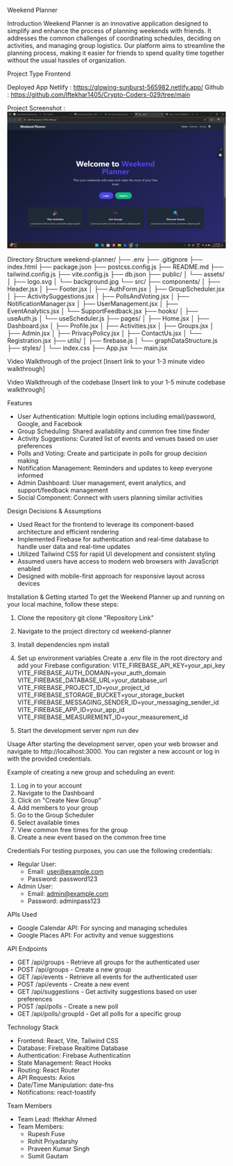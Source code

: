 Weekend Planner

Introduction
Weekend Planner is an innovative application designed to simplify and enhance the process of planning weekends with friends. It addresses the common challenges of coordinating schedules, deciding on activities, and managing group logistics. Our platform aims to streamline the planning process, making it easier for friends to spend quality time together without the usual hassles of organization.

Project Type
Frontend

Deployed App
Netlify : https://glowing-sunburst-565982.netlify.app/
Github : https://github.com/Iftekhar1405/Crypto-Coders-029/tree/main

Project Screenshot :![alt text](image.png)

Directory Structure
weekend-planner/
├── .env
├── .gitignore
├── index.html
├── package.json
├── postcss.config.js
├── README.md
├── tailwind.config.js
├── vite.config.js
├── db.json
├── public/
│ └── assets/
│ ├── logo.svg
│ └── background.jpg
└── src/
├── components/
│ ├── Header.jsx
│ ├── Footer.jsx
│ ├── AuthForm.jsx
│ ├── GroupScheduler.jsx
│ ├── ActivitySuggestions.jsx
│ ├── PollsAndVoting.jsx
│ ├── NotificationManager.jsx
│ ├── UserManagement.jsx
│ ├── EventAnalytics.jsx
│ └── SupportFeedback.jsx
├── hooks/
│ ├── useAuth.js
│ └── useScheduler.js
├── pages/
│ ├── Home.jsx
│ ├── Dashboard.jsx
│ ├── Profile.jsx
│ ├── Activities.jsx
│ ├── Groups.jsx
│ ├── Admin.jsx
│ ├── PrivacyPolicy.jsx
│ ├── ContactUs.jsx
│ └── Registration.jsx
├── utils/
│ ├── firebase.js
│ └── graphDataStructure.js
├── styles/
│ └── index.css
├── App.jsx
└── main.jsx

Video Walkthrough of the project
[Insert link to your 1-3 minute video walkthrough]

Video Walkthrough of the codebase
[Insert link to your 1-5 minute codebase walkthrough]

Features

- User Authentication: Multiple login options including email/password, Google, and Facebook
- Group Scheduling: Shared availability and common free time finder
- Activity Suggestions: Curated list of events and venues based on user preferences
- Polls and Voting: Create and participate in polls for group decision making
- Notification Management: Reminders and updates to keep everyone informed
- Admin Dashboard: User management, event analytics, and support/feedback management
- Social Component: Connect with users planning similar activities

Design Decisions & Assumptions

- Used React for the frontend to leverage its component-based architecture and efficient rendering
- Implemented Firebase for authentication and real-time database to handle user data and real-time updates
- Utilized Tailwind CSS for rapid UI development and consistent styling
- Assumed users have access to modern web browsers with JavaScript enabled
- Designed with mobile-first approach for responsive layout across devices

Installation & Getting started
To get the Weekend Planner up and running on your local machine, follow these steps:

1. Clone the repository
   git clone "Repository Link"

2. Navigate to the project directory
   cd weekend-planner

3. Install dependencies
   npm install

4. Set up environment variables
   Create a .env file in the root directory and add your Firebase configuration:
   VITE_FIREBASE_API_KEY=your_api_key
   VITE_FIREBASE_AUTH_DOMAIN=your_auth_domain
   VITE_FIREBASE_DATABASE_URL=your_database_url
   VITE_FIREBASE_PROJECT_ID=your_project_id
   VITE_FIREBASE_STORAGE_BUCKET=your_storage_bucket
   VITE_FIREBASE_MESSAGING_SENDER_ID=your_messaging_sender_id
   VITE_FIREBASE_APP_ID=your_app_id
   VITE_FIREBASE_MEASUREMENT_ID=your_measurement_id

5. Start the development server
   npm run dev

Usage
After starting the development server, open your web browser and navigate to http://localhost:3000. You can register a new account or log in with the provided credentials.

Example of creating a new group and scheduling an event:

1. Log in to your account
2. Navigate to the Dashboard
3. Click on "Create New Group"
4. Add members to your group
5. Go to the Group Scheduler
6. Select available times
7. View common free times for the group
8. Create a new event based on the common free time

Credentials
For testing purposes, you can use the following credentials:

- Regular User:
  - Email: user@example.com
  - Password: password123
- Admin User:
  - Email: admin@example.com
  - Password: adminpass123

APIs Used

- Google Calendar API: For syncing and managing schedules
- Google Places API: For activity and venue suggestions

API Endpoints

- GET /api/groups - Retrieve all groups for the authenticated user
- POST /api/groups - Create a new group
- GET /api/events - Retrieve all events for the authenticated user
- POST /api/events - Create a new event
- GET /api/suggestions - Get activity suggestions based on user preferences
- POST /api/polls - Create a new poll
- GET /api/polls/:groupId - Get all polls for a specific group

Technology Stack

- Frontend: React, Vite, Tailwind CSS
- Database: Firebase Realtime Database
- Authentication: Firebase Authentication
- State Management: React Hooks
- Routing: React Router
- API Requests: Axios
- Date/Time Manipulation: date-fns
- Notifications: react-toastify

Team Members

- Team Lead: Iftekhar Ahmed
- Team Members:
  - Rupesh Fuse
  - Rohit Priyadarshy
  - Praveen Kumar Singh
  - Sumit Gautam
